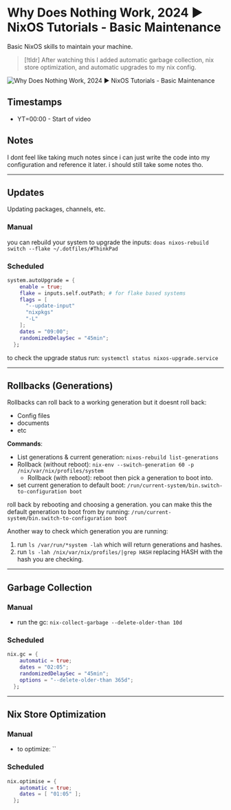 # Why Does Nothing Work, 2024 ▶ NixOS Tutorials - Basic Maintenance
Basic NixOS skills to maintain your machine.

>[!tldr]
>After watching this I added automatic garbage collection, nix store optimization, and automatic upgrades to my nix config.

![Why Does Nothing Work, 2024 ▶ NixOS Tutorials - Basic Maintenance](https://youtu.be/EI-6QX60WXc)

## Timestamps
- YT=00:00 - Start of video

## Notes
I dont feel like taking much notes since i can just write the code into my configuration and reference it later. i should still take some notes tho.

---
## Updates
Updating packages, channels, etc.

### Manual
you can rebuild your system to upgrade the inputs: `doas nixos-rebuild switch --flake ~/.dotfiles/#ThinkPad`

### Scheduled
```nix
system.autoUpgrade = {
    enable = true;
    flake = inputs.self.outPath; # for flake based systems
    flags = [
      "--update-input"
      "nixpkgs"
      "-L" 
    ];
    dates = "09:00";
    randomizedDelaySec = "45min";
  };
```
to check the upgrade status run: `systemctl status nixos-upgrade.service` 

---
## Rollbacks (Generations)
Rollbacks can roll back to a working generation but it doesnt roll back:
- Config files
- documents
- etc

**Commands**:
- List generations & current generation: `nixos-rebuild list-generations`
- Rollback (without reboot): `nix-env --switch-generation 60 -p /nix/var/nix/profiles/system` 
	- Rollback (with reboot): reboot then pick a generation to boot into.
- set current generation to default boot: `/run/current-system/bin.switch-to-configuration boot` 

roll back by rebooting and choosing a generation. you can make this the default generation to boot from by running: `/run/current-system/bin.switch-to-configuration boot` 

Another way to check which generation you are running:  
1. run `ls /var/run/*system -lah` which will return generations and hashes. 
2. run `ls -lah /nix/var/nix/profiles/|grep HASH` replacing HASH with the hash you are checking.

---
## Garbage Collection

### Manual
- run the gc: `nix-collect-garbage --delete-older-than 10d`
### Scheduled
```nix
nix.gc = {
    automatic = true;
    dates = "02:05";
    randomizedDelaySec = "45min";
    options = "--delete-older-than 365d";
  };
```

---
## Nix Store Optimization

### Manual
- to optimize: ``

### Scheduled
```nix
nix.optimise = {
    automatic = true;
    dates = [ "01:05" ];
  };
```